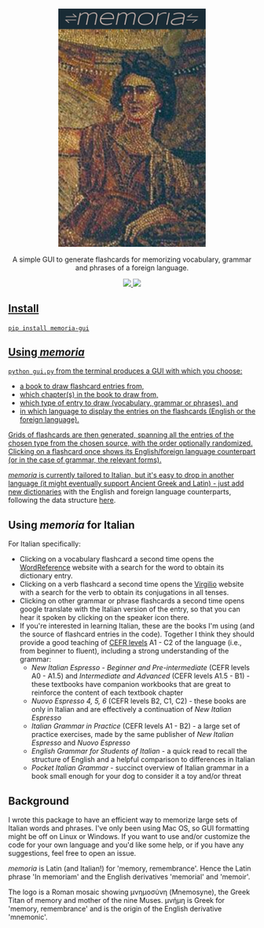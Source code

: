 <p align="center">
   <img width = "300" src="https://github.com/jeffjennings/memoria/blob/main/logo.jpg?raw=true"/>
 </p>

<p align="center">
A simple GUI to generate flashcards for memorizing vocabulary, grammar and phrases of a foreign language.
</p>

<p align="center">
  <!-- current release -->
  <a href="https://github.com/jeffjennings/memoria/releases">
      <img src="https://img.shields.io/github/release/jeffjennings/memoria/all.svg">
  </a>

  <!-- current version on pypi -->
  <a href="https://pypi.python.org/pypi/memoria-gui">
      <img src="https://img.shields.io/pypi/v/memoria-gui.svg">

</p>

Install
-------
`pip install memoria-gui`

Using _memoria_
---------------
`python gui.py` from the terminal produces a GUI with which you choose: 
- a book to draw flashcard entries from,
- which chapter(s) in the book to draw from,
- which type of entry to draw (vocabulary, grammar or phrases), and
- in which language to display the entries on the flashcards (English or the foreign language).

Grids of flashcards are then generated, spanning all the entries of the chosen type from the chosen source, with the order optionally randomized. Clicking on a flashcard once shows its English/foreign language counterpart (or in the case of grammar, the relevant forms). 

_memoria_ is currently tailored to Italian, but it's easy to drop in another language (it might eventually support Ancient Greek and Latin) - just add new [dictionaries](https://github.com/jeffjennings/memoria/tree/main/memoria/dictionaries) with the English and foreign language counterparts, following the data structure [here](https://github.com/jeffjennings/memoria/blob/main/memoria/dictionaries/en_it/nie_a0_a1pt5.py).

Using _memoria_ for Italian
---------------------------
For Italian specifically:
- Clicking on a vocabulary flashcard a second time opens the [WordReference](https://www.wordreference.com/iten/) website with a search for the word to obtain its dictionary entry.
- Clicking on a verb flashcard a second time opens the [Virgilio](https://sapere.virgilio.it/parole/coniuga-verbi/) website with a search for the verb to obtain its conjugations in all tenses.
- Clicking on other grammar or phrase flashcards a second time opens google translate with the Italian version of the entry, so that you can hear it spoken by clicking on the speaker icon there.
- If you're interested in learning Italian, these are the books I'm using (and the source of flashcard entries in the code). Together I think they should provide a good teaching of [CEFR levels](https://www.coe.int/en/web/common-european-framework-reference-languages/table-1-cefr-3.3-common-reference-levels-global-scale) A1 - C2 of the language (i.e., from beginner to fluent), including a strong understanding of the grammar:
   * _New Italian Espresso - Beginner and Pre-intermediate_ (CEFR levels A0 - A1.5) and _Intermediate and Advanced_ (CEFR levels A1.5 - B1) - these textbooks have companion workbooks that are great to reinforce the content of each textbook chapter
   * _Nuovo Espresso 4, 5, 6_ (CEFR levels B2, C1, C2) - these books are only in Italian and are effectively a continuation of _New Italian Espresso_
   * _Italian Grammar in Practice_ (CEFR levels A1 - B2) - a large set of practice exercises, made by the same publisher of _New Italian Espresso_ and _Nuovo Espresso_
   * _English Grammar for Students of Italian_ - a quick read to recall the structure of English and a helpful comparison to differences in Italian
   * _Pocket Italian Grammar_ - succinct overview of Italian grammar in a book small enough for your dog to consider it a toy and/or threat

Background
----------
I wrote this package to have an efficient way to memorize large sets of Italian words and phrases. I've only been using Mac OS, so GUI formatting might be off on Linux or Windows. If you want to use and/or customize the code for your own language and you'd like some help, or if you have any suggestions, feel free to open an issue.

_memoria_ is Latin (and Italian!) for 'memory, remembrance'. Hence the Latin phrase 'In memoriam' and the English derivatives 'memorial' and 'memoir'.

The logo is a Roman mosaic showing μνημοσύνη (Mnemosyne), the Greek Titan of memory and mother of the nine Muses. μνήμη	is Greek for 'memory, remembrance' and is the origin of the English derivative 'mnemonic'.
